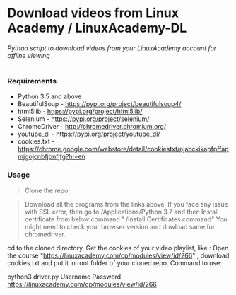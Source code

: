 # Download videos from Linux Academy / LinuxAcademy-DL

###### Python script to download videos from your LinuxAcademy account for offline viewing
#
#
### Requirements
- Python 3.5 and above
- BeautifulSoup - https://pypi.org/project/beautifulsoup4/
- html5lib - https://pypi.org/project/html5lib/
- Selenium - https://pypi.org/project/selenium/
- ChromeDriver - http://chromedriver.chromium.org/
- youtube_dl - https://pypi.org/project/youtube_dl/
- cookies.txt - https://chrome.google.com/webstore/detail/cookiestxt/njabckikapfpffapmjgojcnbfjonfjfg?hl=en

### Usage

> Clone the repo

> Download all the programs from the links above.
> If you face any issue with SSL error, then go to /Applications/Python 3.7 and then Install certificate from below command
"./Install Certificates.command"
> You might need to check your browser version and dowload same for chromedriver.


cd to the cloned directory, Get the cookies of your video playlist, like : Open the course "https://linuxacademy.com/cp/modules/view/id/266" , download cookies.txt and put it in root folder of your cloned repo. 
Command to use:

python3 driver.py Username Password https://linuxacademy.com/cp/modules/view/id/266

